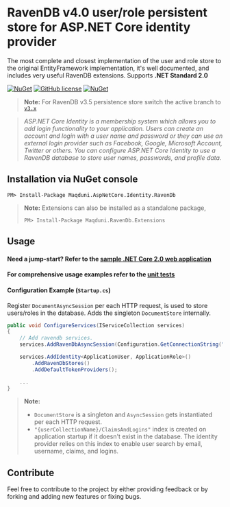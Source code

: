 # RavenDB v4.0 user/role persistent store for ASP.NET Core identity provider

The most complete and closest implementation of the user and role store to the original EntityFramework implementation, it's well documented, and includes very useful RavenDB extensions. Supports **.NET Standard 2.0**

[![NuGet](https://img.shields.io/nuget/dt/Maqduni.AspNetCore.Identity.RavenDb.svg)](https://www.nuget.org/packages/Maqduni.AspNetCore.Identity.RavenDb/) [![GitHub license](https://img.shields.io/github/license/maqduni/AspNetCore.Identity.RavenDb.svg)](https://github.com/maqduni/AspNetCore.Identity.RavenDb/blob/v4.x/LICENSE) [![NuGet](https://img.shields.io/nuget/v/Maqduni.AspNetCore.Identity.RavenDb.svg)](https://www.nuget.org/packages/Maqduni.AspNetCore.Identity.RavenDb/)

> **Note:** For RavenDB v3.5 persistence store switch the active branch to [`v3.x`](https://github.com/maqduni/AspNetCore.Identity.RavenDb/tree/v3.x)

> *ASP.NET Core Identity is a membership system which allows you to add login functionality to your application. Users can create an account and login with a user name and password or they can use an external login provider such as Facebook, Google, Microsoft Account, Twitter or others.
You can configure ASP.NET Core Identity to use a RavenDB database to store user names, passwords, and profile data.*

## Installation via NuGet console
```
PM> Install-Package Maqduni.AspNetCore.Identity.RavenDb
```
> **Note:** Extensions can also be installed as a standalone package,
> ```
> PM> Install-Package Maqduni.RavenDb.Extensions
> ```

## Usage
#### Need a jump-start? Refer to the [sample .NET Core 2.0 web application](https://github.com/maqduni/AspNetCore.Identity.RavenDb/tree/v4.x/sample/Maqduni.AspNetCore.Sample.WebApplication)

#### For comprehensive usage examples refer to the [unit tests](https://github.com/maqduni/AspNetCore.Identity.RavenDb/tree/v4.x/test/Maqduni.AspNetCore.Identity.RavenDb.Tests)

#### Configuration Example (`Startup.cs`)
Register `DocumentAsyncSession` per each HTTP request, is used to store users/roles in the database. Adds the singleton `DocumentStore` internally.

```cs
public void ConfigureServices(IServiceCollection services)
{
    // Add ravendb services.
    services.AddRavenDbAsyncSession(Configuration.GetConnectionString("RavenDb"));

    services.AddIdentity<ApplicationUser, ApplicationRole>()
        .AddRavenDbStores()
        .AddDefaultTokenProviders();

    ...
}
```

> **Note:**
> * `DocumentStore` is a singleton and `AsyncSession` gets instantiated per each HTTP request.
> * `"{userCollectionName}/ClaimsAndLogins"` index is created on application startup if it doesn't exist in the database. The identity provider relies on this index to enable user search by email, username, claims, and logins.


## Contribute
Feel free to contribute to the project by either providing feedback or by forking and adding new features or fixing bugs.
